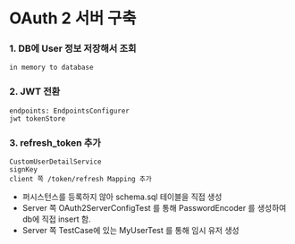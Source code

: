 # OAuth 2 서버 구축

### 1. DB에 User 정보 저장해서 조회
    in memory to database

### 2. JWT 전환
    endpoints: EndpointsConfigurer
    jwt tokenStore 

### 3. refresh_token 추가
    CustomUserDetailService
    signKey
    client 쪽 /token/refresh Mapping 추가
  
    
- 퍼시스턴스를 등록하지 않아 schema.sql 테이블을 직접 생성
- Server 쪽 OAuth2ServerConfigTest 를 통해 PasswordEncoder 를 생성하여 db에 직접 insert 함.
- Server 쪽 TestCase에 있는 MyUserTest 를 통해 임시 유저 생성